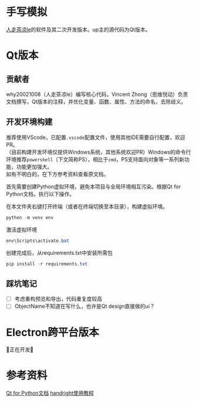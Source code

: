 # 手写模拟

[人走茶凉le](https://space.bilibili.com/354163879)的软件及其二次开发版本。up主的源代码为Qt版本。

# Qt版本

## 贡献者
why20021008（人走茶凉le）编写核心代码，Vincent Zhong（思维悦动）负责文档撰写，Qt版本的注释，并优化变量、函数、属性、方法的命名，去除歧义。

## 开发环境构建

推荐使用VScode，已配置`.vscode`配置文件，使用其他IDE需要自行配置，欢迎PR。  
（目前构建开发环境仅提供Windows系统，其他系统欢迎PR）Windows的命令行环境推荐`powershell`（下文简称PS），相比于`cmd`，PS支持面向对象等一系列新功能，功能更加强大。  
如有不明白的，在下方参考资料查看原文档。

首先需要创建Python虚拟环境，避免本项目与全局环境相互污染。根据Qt for Python文档，执行以下操作。

在本文件夹右键打开终端（或者在终端切换至本目录），构建虚拟环境。
```powershell
python -m venv env
```
激活虚拟环境
```powershell
env\Scripts\activate.bat
```

创建完成后，从requirements.txt中安装所需包

```powershell
pip install -r requirements.txt
```

## 踩坑笔记
- [ ] 考虑重构预览和导出，代码重复度较高
- [ ] ObjectName不知道在写什么，也许是Qt design直接做的ui？

# Electron跨平台版本

🚧正在开发🚧

# 参考资料
[Qt for Python文档](https://doc.qt.io/qtforpython-6/quickstart.html)
[handright使用教程](https://github.com/Gsllchb/Handright/blob/master/docs/tutorial.md)